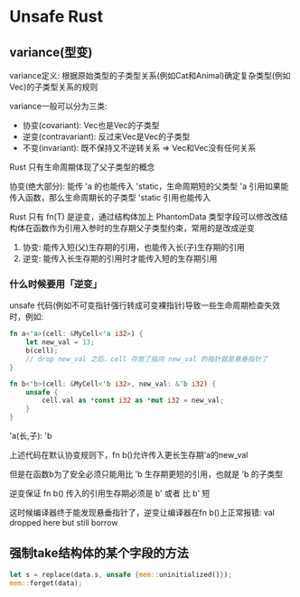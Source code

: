 # Unsafe Rust

## variance(型变)

variance定义: 根据原始类型的子类型关系(例如Cat和Animal)确定复杂类型(例如Vec<Cat>)的子类型关系的规则

variance一般可以分为三类:

- 协变(covariant): Vec<Cat>也是Vec<Animal>的子类型
- 逆变(contravariant): 反过来Vec<Animal>是Vec<Cat>的子类型
- 不变(invariant): 既不保持又不逆转关系 => Vec<Animal>和Vec<Cat>没有任何关系

Rust 只有生命周期体现了父子类型的概念

协变(绝大部分): 能传 'a 的也能传入 'static，生命周期短的父类型 'a 引用如果能传入函数，那么生命周期长的子类型 'static 引用也能传入

Rust 只有 fn(T) 是逆变，通过结构体加上 PhantomData 类型字段可以修改改结构体在函数作为引用入参时的生存期父子类型约束，常用的是改成逆变

1. 协变: 能传入短(父)生存期的引用，也能传入长(子)生存期的引用
2. 逆变: 能传入长生存期的引用时才能传入短的生存期引用

### 什么时候要用「逆变」

unsafe 代码(例如不可变指针强行转成可变裸指针)导致一些生命周期检查失效时，例如:

```rust
fn a<'a>(cell: &MyCell<'a i32>) {
    let new_val = 13;
    b(cell);
    // drop new_val 之后，cell 存放了指向 new_val 的指针就是悬垂指针了
}

fn b<'b>(cell: &MyCell<'b i32>, new_val: &'b i32) {
    unsafe {
        cell.val as *const i32 as *mut i32 = new_val;
    }
}
```

'a(长,子): 'b

上述代码在默认协变规则下，fn b()允许传入更长生存期'a的new_val

但是在函数b为了安全必须只能用比 'b 生存期更短的引用，也就是 'b 的子类型

逆变保证 fn b() 传入的引用生存期必须是 b' 或者 比 b' 短

这时候编译器终于能发现悬垂指针了，逆变让编译器在fn b()上正常报错: val dropped here but still borrow

## 强制take结构体的某个字段的方法

```rust
let s = replace(data.s, unsafe {mem::uninitialized()});
mem::forget(data);
```